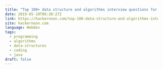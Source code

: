 ```yaml
---
title: "Top 100+ data structure and algorithms interview questions for practice"
date: 2019-05-10T06:38:27Z
link: https://hackernoon.com/top-100-data-structure-and-algorithms-interview-questions-for-practice-d5071e92321e?source=rss----3a8144eabfe3---4&utm_medium=RSS&utm_source=hune
site: hackernoon.com
language: Webdev
tags:
  - programming
  - algorithms
  - data-structures
  - coding
  - java
draft: false
---
```

